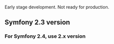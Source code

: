 Early stage development. Not ready for production.

## Symfony 2.3 version

### For Symfony 2.4, use 2.x version

